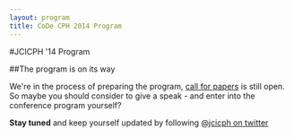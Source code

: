 ```yaml
---
layout: program
title: CoDe CPH 2014 Program
---
```

#JCICPH '14 Program

##The program is on its way

We're in the process of preparing the program, [call for papers](/agenda/cfp.html) is still open. So maybe you should consider to give a speak - and enter into the conference program yourself?

__Stay tuned__ and keep yourself updated by following [@jcicph on twitter](/social/tweets.html)

<!--
_<a href="/speakers/#">Name</a>, Company_

Presentation abstract

<h2 id="jci_state_of_union">Keynote: To be announced - Stay tuned</h2>

_<a href="/speakers/#">Name</a>, Company_

Presentation abstract

<h2 id="cd_whats_the_point">Title</h2>

_<a href="/speakers/#">Name</a>, Company_

Presentation abstract

<h2 id="CI_early_n_often">Title</h2>

_<a href="/speakers/#">Name</a>, Company_

Presentation abstract

-->
